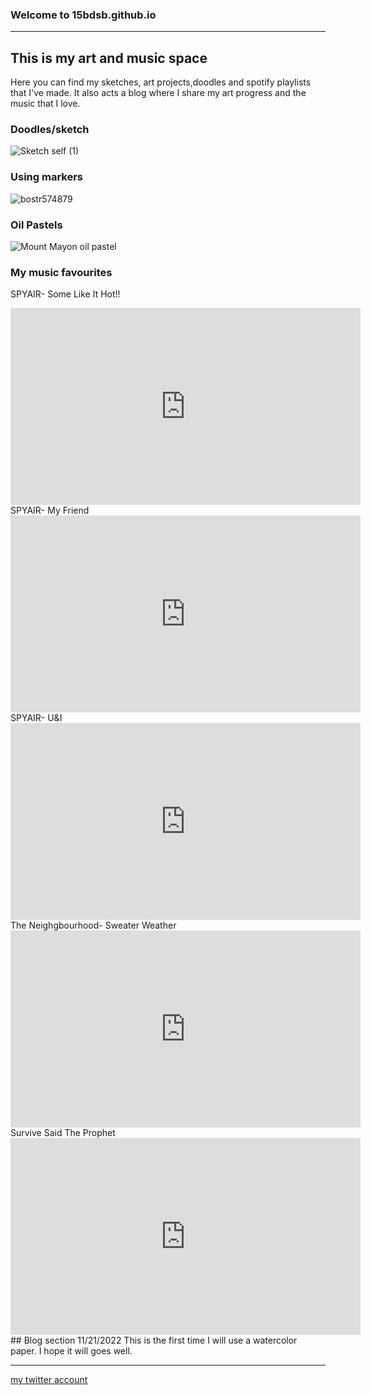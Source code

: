### Welcome to 15bdsb.github.io
---
## **This is my art and music space**
Here you can find my sketches, art projects,doodles and spotify playlists that I've made. It also acts a blog where I share my art progress and the music that I love.



### Doodles/sketch
![Sketch self (1)](https://user-images.githubusercontent.com/118230257/202450044-fc97d398-4161-4f79-9673-cb7b834fedf9.jpg)




### Using markers
![bostr574879](https://user-images.githubusercontent.com/118230257/202325858-47d48bcd-81d0-49b8-8f75-dd767d7727d8.jpg)





### Oil Pastels
![Mount Mayon oil pastel](https://user-images.githubusercontent.com/118230257/202450335-d4c1d097-4307-43e8-98ad-8158173e5c3f.jpg)




### My music favourites
SPYAIR- Some Like It Hot!!
<iframe width="560" height="315" src="https://www.youtube.com/embed/gqsMJ1wezOY" title="YouTube video player" frameborder="0" allow="accelerometer; autoplay; clipboard-write; encrypted-media; gyroscope; picture-in-picture" allowfullscreen></iframe>
SPYAIR- My Friend
<iframe width="560" height="315" src="https://www.youtube.com/embed/_d5VFDsviHE" title="YouTube video player" frameborder="0" allow="accelerometer; autoplay; clipboard-write; encrypted-media; gyroscope; picture-in-picture" allowfullscreen></iframe>
SPYAIR- U&I
<iframe width="560" height="315" src="https://www.youtube.com/embed/zNzx2rgv1ag" title="YouTube video player" frameborder="0" allow="accelerometer; autoplay; clipboard-write; encrypted-media; gyroscope; picture-in-picture" allowfullscreen></iframe>
The Neighgbourhood- Sweater Weather
<iframe width="560" height="315" src="https://www.youtube.com/embed/GCdwKhTtNNw" title="YouTube video player" frameborder="0" allow="accelerometer; autoplay; clipboard-write; encrypted-media; gyroscope; picture-in-picture" allowfullscreen></iframe>
Survive Said The Prophet
<iframe width="560" height="315" src="https://www.youtube.com/embed/f9sBK5ZI2CQ" title="YouTube video player" frameborder="0" allow="accelerometer; autoplay; clipboard-write; encrypted-media; gyroscope; picture-in-picture" allowfullscreen></iframe>
## Blog section
11/21/2022
This is the first time I will use a watercolor paper. I hope it will goes well.





---
[my twitter account](https://twitter.com/Bd_monoe623)

